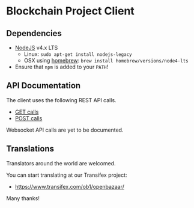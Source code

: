 # Blockchain Project Client


Dependencies
-----------

- [NodeJS](https://nodejs.org/en/) v4.x LTS
  - Linux: `sudo apt-get install nodejs-legacy`
  - OSX using [homebrew](http://brew.sh/): `brew install homebrew/versions/node4-lts`
- Ensure that `npm` is added to your `PATH`!


API Documentation
-----------
The client uses the following REST API calls.
- [GET calls](https://gist.github.com/drwasho/742505589f62f6aa98b4)
- [POST calls](https://gist.github.com/drwasho/bd4b28a5a07c5a952e2f)

Websocket API calls are yet to be documented.

Translations
-----------
Translators around the world are welcomed.

You can start translating at our Transifex project:

- https://www.transifex.com/ob1/openbazaar/

Many thanks!
